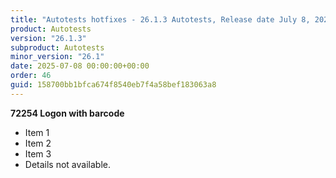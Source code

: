 ```yaml
---
title: "Autotests hotfixes - 26.1.3 Autotests, Release date July 8, 2025 - Hotfixes"
product: Autotests
version: "26.1.3"
subproduct: Autotests
minor_version: "26.1"
date: 2025-07-08 00:00:00+00:00
order: 46
guid: 158700bb1bfca674f8540eb7f4a58bef183063a8
---
```


**72254 Logon with barcode**- Item 1- Item 2- Item 3- Details not available.
